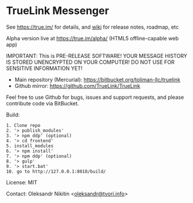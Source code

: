 # TrueLink Messenger

See https://true.im/ for details, and [wiki](https://github.com/TrueLink/TrueLink/wiki) for release notes, roadmap, etc

Alpha version live at https://true.im/alpha/ (HTML5 offline-capable web app)

IMPORTANT: This is PRE-RELEASE SOFTWARE!
YOUR MESSAGE HISTORY IS STORED UNENCRYPTED ON YOUR COMPUTER!
DO NOT USE FOR SENSITIVE INFORMATION YET!

- Main repository (Mercurial): https://bitbucket.org/toliman-llc/truelink
- Github mirror: https://github.com/TrueLink/TrueLink

Feel free to use Github for bugs, issues and support requests, and please contribute code via BitBucket.

Build:
```
1. Clone repo
2. '> publish_modules'
3. '> npm ddp' (optional)
4. '> cd frontend'
5. install_modules
6. '> npm install'
7. '> npm ddp' (optional)
8. '> gulp'
9. '> start.bat'
10. go to http://127.0.0.1:8010/build/
```

License: MIT

Contact: Oleksandr Nikitin <[oleksandr@tvori.info](mailto:oleksandr@tvori.info)>

